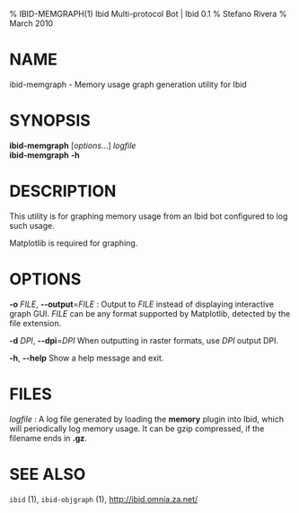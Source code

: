 % IBID-MEMGRAPH(1) Ibid Multi-protocol Bot | Ibid 0.1
% Stefano Rivera
% March 2010

# NAME

ibid-memgraph - Memory usage graph generation utility for Ibid

# SYNOPSIS

**ibid-memgraph** [*options*...] *logfile*  
**ibid-memgraph** **-h**

# DESCRIPTION

This utility is for graphing memory usage from an Ibid bot configured to
log such usage.

Matplotlib is required for graphing.

# OPTIONS

**-o** *FILE*, **--output**=*FILE*
:	Output to *FILE* instead of displaying interactive graph GUI.
	*FILE* can be any format supported by Matplotlib, detected by the file
	extension.

**-d** *DPI*, **--dpi**=*DPI*
	When outputting in raster formats, use *DPI* output DPI.

**-h**, **--help**
	Show a help message and exit.

# FILES

*logfile*
:	A log file generated by loading the **memory** plugin into Ibid, which will
	periodically log memory usage.
	It can be gzip compressed, if the filename ends in **.gz**.

# SEE ALSO
`ibid` (1),
`ibid-objgraph` (1),
http://ibid.omnia.za.net/
